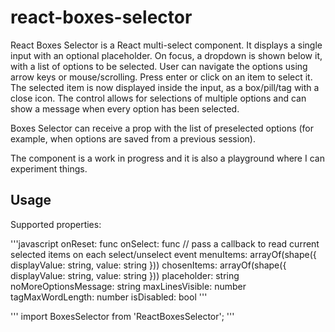 # react-boxes-selector

React Boxes Selector is a React multi-select component. It displays a single input with an optional placeholder. On focus, a dropdown is shown below it, with a list of options to be selected. User can navigate the options using arrow keys or mouse/scrolling. Press enter or click on an item to select it. The selected item is now displayed inside the input, as a box/pill/tag with a close icon. The control allows for selections of multiple options and can show a message when every option has been selected. 

Boxes Selector can receive a prop with the list of preselected options (for example, when options are saved from a previous session). 

The component is a work in progress and it is also a playground where I can experiment things. 

## Usage

Supported properties:

'''javascript
        onReset: func
        onSelect: func // pass a callback to read current selected items on each select/unselect event
        menuItems: arrayOf(shape({
            displayValue: string,
            value: string
        }))
        chosenItems: arrayOf(shape({
            displayValue: string,
            value: string
        }))
        placeholder: string
        noMoreOptionsMessage: string
        maxLinesVisible: number
        tagMaxWordLength: number
        isDisabled: bool
'''

'''
    import BoxesSelector from 'ReactBoxesSelector';
'''